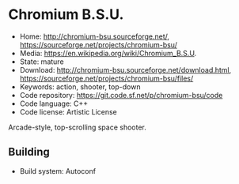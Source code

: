 # Chromium B.S.U.

- Home: http://chromium-bsu.sourceforge.net/, https://sourceforge.net/projects/chromium-bsu/
- Media: https://en.wikipedia.org/wiki/Chromium_B.S.U.
- State: mature
- Download: http://chromium-bsu.sourceforge.net/download.html, https://sourceforge.net/projects/chromium-bsu/files/
- Keywords: action, shooter, top-down
- Code repository: https://git.code.sf.net/p/chromium-bsu/code
- Code language: C++
- Code license: Artistic License

Arcade-style, top-scrolling space shooter.

## Building

- Build system: Autoconf
